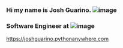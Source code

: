### Hi my name is Josh Guarino. ![image](https://user-images.githubusercontent.com/35942953/114085993-15911e80-9880-11eb-8c4f-343f4b2a8e32.png)

### Software Engineer at   ![image](https://user-images.githubusercontent.com/35942953/123706148-e57d6a00-d835-11eb-9317-1f64e6907ea2.png)

https://joshguarino.pythonanywhere.com

<!--
**JoshGuarino/joshguarino** is a ✨ _special_ ✨ repository because its `README.md` (this file) appears on your GitHub profile.

Here are some ideas to get you started:

- 🔭 I’m currently working on ...
- 🌱 I’m currently learning ...
- 👯 I’m looking to collaborate on ...
- 🤔 I’m looking for help with ...
- 💬 Ask me about ...
- 📫 How to reach me: ...
- 😄 Pronouns: ...
- ⚡ Fun fact: ...
-->

